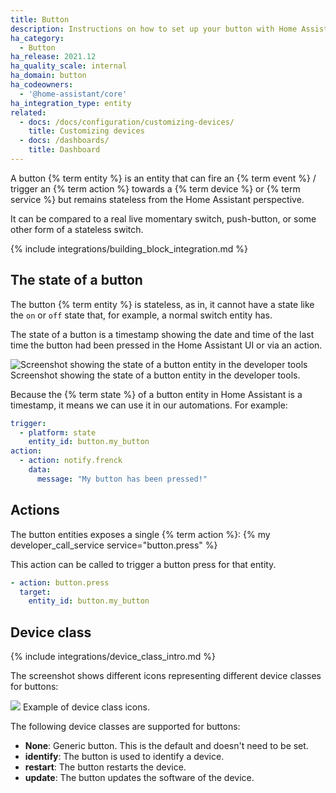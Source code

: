 ```yaml
---
title: Button
description: Instructions on how to set up your button with Home Assistant.
ha_category:
  - Button
ha_release: 2021.12
ha_quality_scale: internal
ha_domain: button
ha_codeowners:
  - '@home-assistant/core'
ha_integration_type: entity
related:
  - docs: /docs/configuration/customizing-devices/
    title: Customizing devices
  - docs: /dashboards/
    title: Dashboard
---
```


A button {% term entity %} is an entity that can fire an {% term event %} / trigger an {% term action %} towards
a {% term device %} or {% term service %} but remains stateless from the Home Assistant perspective.

It can be compared to a real live momentary switch, push-button, or some other
form of a stateless switch.

{% include integrations/building_block_integration.md %}

## The state of a button

The button {% term entity %} is stateless, as in, it cannot have a state like the `on` or
`off` state that, for example, a normal switch entity has.

The state of a button is a timestamp showing the date and time of the last time the button had been pressed in the Home Assistant UI or via an action.

<p class='img'>
<img src='/images/integrations/button/state_button.png' alt='Screenshot showing the state of a button entity in the developer tools' />
Screenshot showing the state of a button entity in the developer tools.
</p>

Because the {% term state %} of a button entity in Home Assistant is a timestamp, it
means we can use it in our automations. For example:

```yaml
trigger:
  - platform: state
    entity_id: button.my_button
action:
  - action: notify.frenck
    data:
      message: "My button has been pressed!"
```

## Actions

The button entities exposes a single {% term action %}: {% my developer_call_service service="button.press" %}

This action can be called to trigger a button press for that entity.

```yaml
- action: button.press
  target:
    entity_id: button.my_button
```

## Device class

{% include integrations/device_class_intro.md %}

The screenshot shows different icons representing different device classes for buttons:

<p class='img'>
<img src='/images/screenshots/button_classes_icons.png' />
Example of device class icons.
</p>

The following device classes are supported for buttons:

- **None**: Generic button. This is the default and doesn't need to be set.
- **identify**: The button is used to identify a device.
- **restart**: The button restarts the device.
- **update**: The button updates the software of the device.
